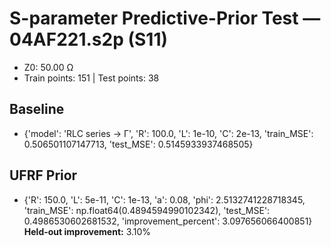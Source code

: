 # S-parameter Predictive-Prior Test — 04AF221.s2p (S11)
- Z0: 50.00 Ω
- Train points: 151  |  Test points: 38

## Baseline
- {'model': 'RLC series -> Γ', 'R': 100.0, 'L': 1e-10, 'C': 2e-13, 'train_MSE': 0.506501107147713, 'test_MSE': 0.5145933937468505}

## UFRF Prior
- {'R': 150.0, 'L': 5e-11, 'C': 1e-13, 'a': 0.08, 'phi': 2.5132741228718345, 'train_MSE': np.float64(0.4894594990102342), 'test_MSE': 0.4986530602681532, 'improvement_percent': 3.097656066400851}
**Held-out improvement:** 3.10%